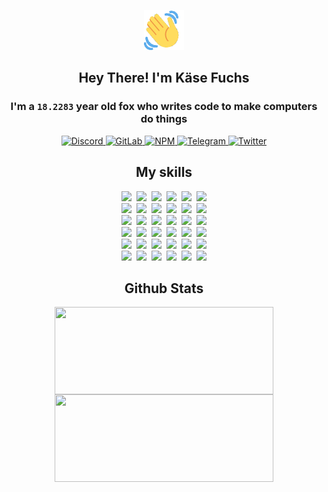 <div><p align=center><img src=./resources/images/wave.gif width=64px height=64px></p><h2 align=center>Hey There! I'm Käse Fuchs</h2><h3 align=center>I'm a <code>18.2283</code> year old fox who writes code to make computers do things</h3><p align=center><a href=https://discord.com/users/507526681125322772><img alt=Discord src="https://img.shields.io/badge/Discord-5865F2?logo=discord&logoColor=white&style=flat-square#75f6244e118297b5b5ddb912b9a1863f"> </a><a href=https://gitlab.com/kasefuchs><img alt=GitLab src="https://img.shields.io/badge/GitLab-330F63?logo=gitlab&logoColor=white&style=flat-square#75f6244e118297b5b5ddb912b9a1863f"> </a><a href=https://npmjs.com/~kasefuchs><img alt=NPM src="https://img.shields.io/badge/NPM-CB3837?logo=npm&logoColor=white&style=flat-square#75f6244e118297b5b5ddb912b9a1863f"> </a><a href=https://t.me/kasefuchs><img alt=Telegram src="https://img.shields.io/badge/Telegram-2CA5E0?logo=telegram&logoColor=white&style=flat-square#75f6244e118297b5b5ddb912b9a1863f"> </a><a href=https://twitter.com/kasefuchs><img alt=Twitter src="https://img.shields.io/badge/Twitter-1DA1F2?logo=twitter&logoColor=white&style=flat-square#75f6244e118297b5b5ddb912b9a1863f"></a></p><h2 align=center>My skills</h2><p align=center><a href=https://aws.amazon.com/ ><picture><source srcset="https://skillicons.dev/icons?i=aws&theme=dark#75f6244e118297b5b5ddb912b9a1863f" media="(prefers-color-scheme: dark)"><source srcset="https://skillicons.dev/icons?i=aws&theme=light#75f6244e118297b5b5ddb912b9a1863f" media="(prefers-color-scheme: light), (prefers-color-scheme: no-preference)"><img src="https://skillicons.dev/icons?i=aws&theme=light#75f6244e118297b5b5ddb912b9a1863f"></picture></a>&nbsp;&nbsp;<a href=https://en.wikipedia.org/wiki/Bash_(Unix_shell)><picture><source srcset="https://skillicons.dev/icons?i=bash&theme=dark#75f6244e118297b5b5ddb912b9a1863f" media="(prefers-color-scheme: dark)"><source srcset="https://skillicons.dev/icons?i=bash&theme=light#75f6244e118297b5b5ddb912b9a1863f" media="(prefers-color-scheme: light), (prefers-color-scheme: no-preference)"><img src="https://skillicons.dev/icons?i=bash&theme=light#75f6244e118297b5b5ddb912b9a1863f"></picture></a>&nbsp;&nbsp;<a href=https://discord.com/developers/docs><picture><source srcset="https://skillicons.dev/icons?i=bots&theme=dark#75f6244e118297b5b5ddb912b9a1863f" media="(prefers-color-scheme: dark)"><source srcset="https://skillicons.dev/icons?i=bots&theme=light#75f6244e118297b5b5ddb912b9a1863f" media="(prefers-color-scheme: light), (prefers-color-scheme: no-preference)"><img src="https://skillicons.dev/icons?i=bots&theme=light#75f6244e118297b5b5ddb912b9a1863f"></picture></a>&nbsp;&nbsp;<a href=https://www.cloudflare.com/ ><picture><source srcset="https://skillicons.dev/icons?i=cloudflare&theme=dark#75f6244e118297b5b5ddb912b9a1863f" media="(prefers-color-scheme: dark)"><source srcset="https://skillicons.dev/icons?i=cloudflare&theme=light#75f6244e118297b5b5ddb912b9a1863f" media="(prefers-color-scheme: light), (prefers-color-scheme: no-preference)"><img src="https://skillicons.dev/icons?i=cloudflare&theme=light#75f6244e118297b5b5ddb912b9a1863f"></picture></a>&nbsp;&nbsp;<a href=https://en.wikipedia.org/wiki/CSS><picture><source srcset="https://skillicons.dev/icons?i=css&theme=dark#75f6244e118297b5b5ddb912b9a1863f" media="(prefers-color-scheme: dark)"><source srcset="https://skillicons.dev/icons?i=css&theme=light#75f6244e118297b5b5ddb912b9a1863f" media="(prefers-color-scheme: light), (prefers-color-scheme: no-preference)"><img src="https://skillicons.dev/icons?i=css&theme=light#75f6244e118297b5b5ddb912b9a1863f"></picture></a>&nbsp;&nbsp;<a href=https://www.docker.com/ ><picture><source srcset="https://skillicons.dev/icons?i=docker&theme=dark#75f6244e118297b5b5ddb912b9a1863f" media="(prefers-color-scheme: dark)"><source srcset="https://skillicons.dev/icons?i=docker&theme=light#75f6244e118297b5b5ddb912b9a1863f" media="(prefers-color-scheme: light), (prefers-color-scheme: no-preference)"><img src="https://skillicons.dev/icons?i=docker&theme=light#75f6244e118297b5b5ddb912b9a1863f"></picture></a><br><a href=https://www.electronjs.org/ ><picture><source srcset="https://skillicons.dev/icons?i=electron&theme=dark#75f6244e118297b5b5ddb912b9a1863f" media="(prefers-color-scheme: dark)"><source srcset="https://skillicons.dev/icons?i=electron&theme=light#75f6244e118297b5b5ddb912b9a1863f" media="(prefers-color-scheme: light), (prefers-color-scheme: no-preference)"><img src="https://skillicons.dev/icons?i=electron&theme=light#75f6244e118297b5b5ddb912b9a1863f"></picture></a>&nbsp;&nbsp;<a href=https://expressjs.com/ ><picture><source srcset="https://skillicons.dev/icons?i=express&theme=dark#75f6244e118297b5b5ddb912b9a1863f" media="(prefers-color-scheme: dark)"><source srcset="https://skillicons.dev/icons?i=express&theme=light#75f6244e118297b5b5ddb912b9a1863f" media="(prefers-color-scheme: light), (prefers-color-scheme: no-preference)"><img src="https://skillicons.dev/icons?i=express&theme=light#75f6244e118297b5b5ddb912b9a1863f"></picture></a>&nbsp;&nbsp;<a href=https://www.figma.com/ ><picture><source srcset="https://skillicons.dev/icons?i=figma&theme=dark#75f6244e118297b5b5ddb912b9a1863f" media="(prefers-color-scheme: dark)"><source srcset="https://skillicons.dev/icons?i=figma&theme=light#75f6244e118297b5b5ddb912b9a1863f" media="(prefers-color-scheme: light), (prefers-color-scheme: no-preference)"><img src="https://skillicons.dev/icons?i=figma&theme=light#75f6244e118297b5b5ddb912b9a1863f"></picture></a>&nbsp;&nbsp;<a href=https://firebase.google.com/ ><picture><source srcset="https://skillicons.dev/icons?i=firebase&theme=dark#75f6244e118297b5b5ddb912b9a1863f" media="(prefers-color-scheme: dark)"><source srcset="https://skillicons.dev/icons?i=firebase&theme=light#75f6244e118297b5b5ddb912b9a1863f" media="(prefers-color-scheme: light), (prefers-color-scheme: no-preference)"><img src="https://skillicons.dev/icons?i=firebase&theme=light#75f6244e118297b5b5ddb912b9a1863f"></picture></a>&nbsp;&nbsp;<a href=https://flask.palletsprojects.com/ ><picture><source srcset="https://skillicons.dev/icons?i=flask&theme=dark#75f6244e118297b5b5ddb912b9a1863f" media="(prefers-color-scheme: dark)"><source srcset="https://skillicons.dev/icons?i=flask&theme=light#75f6244e118297b5b5ddb912b9a1863f" media="(prefers-color-scheme: light), (prefers-color-scheme: no-preference)"><img src="https://skillicons.dev/icons?i=flask&theme=light#75f6244e118297b5b5ddb912b9a1863f"></picture></a>&nbsp;&nbsp;<a href=https://cloud.google.com/ ><picture><source srcset="https://skillicons.dev/icons?i=gcp&theme=dark#75f6244e118297b5b5ddb912b9a1863f" media="(prefers-color-scheme: dark)"><source srcset="https://skillicons.dev/icons?i=gcp&theme=light#75f6244e118297b5b5ddb912b9a1863f" media="(prefers-color-scheme: light), (prefers-color-scheme: no-preference)"><img src="https://skillicons.dev/icons?i=gcp&theme=light#75f6244e118297b5b5ddb912b9a1863f"></picture></a><br><a href=https://git-scm.com/ ><picture><source srcset="https://skillicons.dev/icons?i=git&theme=dark#75f6244e118297b5b5ddb912b9a1863f" media="(prefers-color-scheme: dark)"><source srcset="https://skillicons.dev/icons?i=git&theme=light#75f6244e118297b5b5ddb912b9a1863f" media="(prefers-color-scheme: light), (prefers-color-scheme: no-preference)"><img src="https://skillicons.dev/icons?i=git&theme=light#75f6244e118297b5b5ddb912b9a1863f"></picture></a>&nbsp;&nbsp;<a href=https://github.com/ ><picture><source srcset="https://skillicons.dev/icons?i=github&theme=dark#75f6244e118297b5b5ddb912b9a1863f" media="(prefers-color-scheme: dark)"><source srcset="https://skillicons.dev/icons?i=github&theme=light#75f6244e118297b5b5ddb912b9a1863f" media="(prefers-color-scheme: light), (prefers-color-scheme: no-preference)"><img src="https://skillicons.dev/icons?i=github&theme=light#75f6244e118297b5b5ddb912b9a1863f"></picture></a>&nbsp;&nbsp;<a href=https://gitlab.com/ ><picture><source srcset="https://skillicons.dev/icons?i=gitlab&theme=dark#75f6244e118297b5b5ddb912b9a1863f" media="(prefers-color-scheme: dark)"><source srcset="https://skillicons.dev/icons?i=gitlab&theme=light#75f6244e118297b5b5ddb912b9a1863f" media="(prefers-color-scheme: light), (prefers-color-scheme: no-preference)"><img src="https://skillicons.dev/icons?i=gitlab&theme=light#75f6244e118297b5b5ddb912b9a1863f"></picture></a>&nbsp;&nbsp;<a href=https://www.heroku.com/ ><picture><source srcset="https://skillicons.dev/icons?i=heroku&theme=dark#75f6244e118297b5b5ddb912b9a1863f" media="(prefers-color-scheme: dark)"><source srcset="https://skillicons.dev/icons?i=heroku&theme=light#75f6244e118297b5b5ddb912b9a1863f" media="(prefers-color-scheme: light), (prefers-color-scheme: no-preference)"><img src="https://skillicons.dev/icons?i=heroku&theme=light#75f6244e118297b5b5ddb912b9a1863f"></picture></a>&nbsp;&nbsp;<a href=https://en.wikipedia.org/wiki/HTML><picture><source srcset="https://skillicons.dev/icons?i=html&theme=dark#75f6244e118297b5b5ddb912b9a1863f" media="(prefers-color-scheme: dark)"><source srcset="https://skillicons.dev/icons?i=html&theme=light#75f6244e118297b5b5ddb912b9a1863f" media="(prefers-color-scheme: light), (prefers-color-scheme: no-preference)"><img src="https://skillicons.dev/icons?i=html&theme=light#75f6244e118297b5b5ddb912b9a1863f"></picture></a>&nbsp;&nbsp;<a href=https://en.wikipedia.org/wiki/JavaScript><picture><source srcset="https://skillicons.dev/icons?i=js&theme=dark#75f6244e118297b5b5ddb912b9a1863f" media="(prefers-color-scheme: dark)"><source srcset="https://skillicons.dev/icons?i=js&theme=light#75f6244e118297b5b5ddb912b9a1863f" media="(prefers-color-scheme: light), (prefers-color-scheme: no-preference)"><img src="https://skillicons.dev/icons?i=js&theme=light#75f6244e118297b5b5ddb912b9a1863f"></picture></a><br><a href=https://en.wikipedia.org/wiki/Linux><picture><source srcset="https://skillicons.dev/icons?i=linux&theme=dark#75f6244e118297b5b5ddb912b9a1863f" media="(prefers-color-scheme: dark)"><source srcset="https://skillicons.dev/icons?i=linux&theme=light#75f6244e118297b5b5ddb912b9a1863f" media="(prefers-color-scheme: light), (prefers-color-scheme: no-preference)"><img src="https://skillicons.dev/icons?i=linux&theme=light#75f6244e118297b5b5ddb912b9a1863f"></picture></a>&nbsp;&nbsp;<a href=https://mui.com/ ><picture><source srcset="https://skillicons.dev/icons?i=materialui&theme=dark#75f6244e118297b5b5ddb912b9a1863f" media="(prefers-color-scheme: dark)"><source srcset="https://skillicons.dev/icons?i=materialui&theme=light#75f6244e118297b5b5ddb912b9a1863f" media="(prefers-color-scheme: light), (prefers-color-scheme: no-preference)"><img src="https://skillicons.dev/icons?i=materialui&theme=light#75f6244e118297b5b5ddb912b9a1863f"></picture></a>&nbsp;&nbsp;<a href=https://en.wikipedia.org/wiki/Markdown><picture><source srcset="https://skillicons.dev/icons?i=md&theme=dark#75f6244e118297b5b5ddb912b9a1863f" media="(prefers-color-scheme: dark)"><source srcset="https://skillicons.dev/icons?i=md&theme=light#75f6244e118297b5b5ddb912b9a1863f" media="(prefers-color-scheme: light), (prefers-color-scheme: no-preference)"><img src="https://skillicons.dev/icons?i=md&theme=light#75f6244e118297b5b5ddb912b9a1863f"></picture></a>&nbsp;&nbsp;<a href=https://www.mongodb.com/ ><picture><source srcset="https://skillicons.dev/icons?i=mongodb&theme=dark#75f6244e118297b5b5ddb912b9a1863f" media="(prefers-color-scheme: dark)"><source srcset="https://skillicons.dev/icons?i=mongodb&theme=light#75f6244e118297b5b5ddb912b9a1863f" media="(prefers-color-scheme: light), (prefers-color-scheme: no-preference)"><img src="https://skillicons.dev/icons?i=mongodb&theme=light#75f6244e118297b5b5ddb912b9a1863f"></picture></a>&nbsp;&nbsp;<a href=https://www.mysql.com/ ><picture><source srcset="https://skillicons.dev/icons?i=mysql&theme=dark#75f6244e118297b5b5ddb912b9a1863f" media="(prefers-color-scheme: dark)"><source srcset="https://skillicons.dev/icons?i=mysql&theme=light#75f6244e118297b5b5ddb912b9a1863f" media="(prefers-color-scheme: light), (prefers-color-scheme: no-preference)"><img src="https://skillicons.dev/icons?i=mysql&theme=light#75f6244e118297b5b5ddb912b9a1863f"></picture></a>&nbsp;&nbsp;<a href=https://nextjs.org/ ><picture><source srcset="https://skillicons.dev/icons?i=nextjs&theme=dark#75f6244e118297b5b5ddb912b9a1863f" media="(prefers-color-scheme: dark)"><source srcset="https://skillicons.dev/icons?i=nextjs&theme=light#75f6244e118297b5b5ddb912b9a1863f" media="(prefers-color-scheme: light), (prefers-color-scheme: no-preference)"><img src="https://skillicons.dev/icons?i=nextjs&theme=light#75f6244e118297b5b5ddb912b9a1863f"></picture></a><br><a href=https://nodejs.org/en/ ><picture><source srcset="https://skillicons.dev/icons?i=nodejs&theme=dark#75f6244e118297b5b5ddb912b9a1863f" media="(prefers-color-scheme: dark)"><source srcset="https://skillicons.dev/icons?i=nodejs&theme=light#75f6244e118297b5b5ddb912b9a1863f" media="(prefers-color-scheme: light), (prefers-color-scheme: no-preference)"><img src="https://skillicons.dev/icons?i=nodejs&theme=light#75f6244e118297b5b5ddb912b9a1863f"></picture></a>&nbsp;&nbsp;<a href=https://www.postgresql.org/ ><picture><source srcset="https://skillicons.dev/icons?i=postgres&theme=dark#75f6244e118297b5b5ddb912b9a1863f" media="(prefers-color-scheme: dark)"><source srcset="https://skillicons.dev/icons?i=postgres&theme=light#75f6244e118297b5b5ddb912b9a1863f" media="(prefers-color-scheme: light), (prefers-color-scheme: no-preference)"><img src="https://skillicons.dev/icons?i=postgres&theme=light#75f6244e118297b5b5ddb912b9a1863f"></picture></a>&nbsp;&nbsp;<a href=https://learn.microsoft.com/en-us/powershell/ ><picture><source srcset="https://skillicons.dev/icons?i=powershell&theme=dark#75f6244e118297b5b5ddb912b9a1863f" media="(prefers-color-scheme: dark)"><source srcset="https://skillicons.dev/icons?i=powershell&theme=light#75f6244e118297b5b5ddb912b9a1863f" media="(prefers-color-scheme: light), (prefers-color-scheme: no-preference)"><img src="https://skillicons.dev/icons?i=powershell&theme=light#75f6244e118297b5b5ddb912b9a1863f"></picture></a>&nbsp;&nbsp;<a href=https://www.python.org/ ><picture><source srcset="https://skillicons.dev/icons?i=py&theme=dark#75f6244e118297b5b5ddb912b9a1863f" media="(prefers-color-scheme: dark)"><source srcset="https://skillicons.dev/icons?i=py&theme=light#75f6244e118297b5b5ddb912b9a1863f" media="(prefers-color-scheme: light), (prefers-color-scheme: no-preference)"><img src="https://skillicons.dev/icons?i=py&theme=light#75f6244e118297b5b5ddb912b9a1863f"></picture></a>&nbsp;&nbsp;<a href=https://www.raspberrypi.org/ ><picture><source srcset="https://skillicons.dev/icons?i=raspberrypi&theme=dark#75f6244e118297b5b5ddb912b9a1863f" media="(prefers-color-scheme: dark)"><source srcset="https://skillicons.dev/icons?i=raspberrypi&theme=light#75f6244e118297b5b5ddb912b9a1863f" media="(prefers-color-scheme: light), (prefers-color-scheme: no-preference)"><img src="https://skillicons.dev/icons?i=raspberrypi&theme=light#75f6244e118297b5b5ddb912b9a1863f"></picture></a>&nbsp;&nbsp;<a href=https://reactjs.org/ ><picture><source srcset="https://skillicons.dev/icons?i=react&theme=dark#75f6244e118297b5b5ddb912b9a1863f" media="(prefers-color-scheme: dark)"><source srcset="https://skillicons.dev/icons?i=react&theme=light#75f6244e118297b5b5ddb912b9a1863f" media="(prefers-color-scheme: light), (prefers-color-scheme: no-preference)"><img src="https://skillicons.dev/icons?i=react&theme=light#75f6244e118297b5b5ddb912b9a1863f"></picture></a><br><a href=https://redux.js.org/ ><picture><source srcset="https://skillicons.dev/icons?i=redux&theme=dark#75f6244e118297b5b5ddb912b9a1863f" media="(prefers-color-scheme: dark)"><source srcset="https://skillicons.dev/icons?i=redux&theme=light#75f6244e118297b5b5ddb912b9a1863f" media="(prefers-color-scheme: light), (prefers-color-scheme: no-preference)"><img src="https://skillicons.dev/icons?i=redux&theme=light#75f6244e118297b5b5ddb912b9a1863f"></picture></a>&nbsp;&nbsp;<a href=https://en.wikipedia.org/wiki/Regular_expression><picture><source srcset="https://skillicons.dev/icons?i=regex&theme=dark#75f6244e118297b5b5ddb912b9a1863f" media="(prefers-color-scheme: dark)"><source srcset="https://skillicons.dev/icons?i=regex&theme=light#75f6244e118297b5b5ddb912b9a1863f" media="(prefers-color-scheme: light), (prefers-color-scheme: no-preference)"><img src="https://skillicons.dev/icons?i=regex&theme=light#75f6244e118297b5b5ddb912b9a1863f"></picture></a>&nbsp;&nbsp;<a href=https://en.wikipedia.org/wiki/Sass_(stylesheet_language)><picture><source srcset="https://skillicons.dev/icons?i=sass&theme=dark#75f6244e118297b5b5ddb912b9a1863f" media="(prefers-color-scheme: dark)"><source srcset="https://skillicons.dev/icons?i=sass&theme=light#75f6244e118297b5b5ddb912b9a1863f" media="(prefers-color-scheme: light), (prefers-color-scheme: no-preference)"><img src="https://skillicons.dev/icons?i=sass&theme=light#75f6244e118297b5b5ddb912b9a1863f"></picture></a>&nbsp;&nbsp;<a href=https://www.typescriptlang.org/ ><picture><source srcset="https://skillicons.dev/icons?i=ts&theme=dark#75f6244e118297b5b5ddb912b9a1863f" media="(prefers-color-scheme: dark)"><source srcset="https://skillicons.dev/icons?i=ts&theme=light#75f6244e118297b5b5ddb912b9a1863f" media="(prefers-color-scheme: light), (prefers-color-scheme: no-preference)"><img src="https://skillicons.dev/icons?i=ts&theme=light#75f6244e118297b5b5ddb912b9a1863f"></picture></a>&nbsp;&nbsp;<a href=https://unity.com/ ><picture><source srcset="https://skillicons.dev/icons?i=unity&theme=dark#75f6244e118297b5b5ddb912b9a1863f" media="(prefers-color-scheme: dark)"><source srcset="https://skillicons.dev/icons?i=unity&theme=light#75f6244e118297b5b5ddb912b9a1863f" media="(prefers-color-scheme: light), (prefers-color-scheme: no-preference)"><img src="https://skillicons.dev/icons?i=unity&theme=light#75f6244e118297b5b5ddb912b9a1863f"></picture></a>&nbsp;&nbsp;<a href=https://workers.cloudflare.com/ ><picture><source srcset="https://skillicons.dev/icons?i=workers&theme=dark#75f6244e118297b5b5ddb912b9a1863f" media="(prefers-color-scheme: dark)"><source srcset="https://skillicons.dev/icons?i=workers&theme=light#75f6244e118297b5b5ddb912b9a1863f" media="(prefers-color-scheme: light), (prefers-color-scheme: no-preference)"><img src="https://skillicons.dev/icons?i=workers&theme=light#75f6244e118297b5b5ddb912b9a1863f"></picture></a><br></p><h2 align=center>Github Stats</h2><p align=center><picture><source srcset="https://github-readme-stats-kasefuchs.vercel.app/api/?count_private=true&hide_border=true&hide_rank=true&line_height=20&hide_title=true&username=Kasefuchs&theme=dark#75f6244e118297b5b5ddb912b9a1863f" media="(prefers-color-scheme: dark)"><source srcset="https://github-readme-stats-kasefuchs.vercel.app/api/?count_private=true&hide_border=true&hide_rank=true&line_height=20&hide_title=true&username=Kasefuchs&theme=light#75f6244e118297b5b5ddb912b9a1863f" media="(prefers-color-scheme: light), (prefers-color-scheme: no-preference)"><img align=middle width=350 height=140 src="https://github-readme-stats-kasefuchs.vercel.app/api/?count_private=true&hide_border=true&hide_rank=true&line_height=20&hide_title=true&username=Kasefuchs&theme=light#75f6244e118297b5b5ddb912b9a1863f"></picture><picture><source srcset="https://github-readme-stats-kasefuchs.vercel.app/api/top-langs/?count_private=true&hide_border=true&layout=compact&username=Kasefuchs&theme=dark#75f6244e118297b5b5ddb912b9a1863f" media="(prefers-color-scheme: dark)"><source srcset="https://github-readme-stats-kasefuchs.vercel.app/api/top-langs/?count_private=true&hide_border=true&layout=compact&username=Kasefuchs&theme=light#75f6244e118297b5b5ddb912b9a1863f" media="(prefers-color-scheme: light), (prefers-color-scheme: no-preference)"><img align=middle width=350 height=140 src="https://github-readme-stats-kasefuchs.vercel.app/api/top-langs/?count_private=true&hide_border=true&layout=compact&username=Kasefuchs&theme=light#75f6244e118297b5b5ddb912b9a1863f"></picture></p><img src="https://hit.yhype.me/github/profile?user_id=64592097#75f6244e118297b5b5ddb912b9a1863f" alt=""></div>